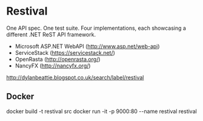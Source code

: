 # Restival
One API spec. One test suite. Four implementations, each showcasing a different .NET ReST API framework.

* Microsoft ASP.NET WebAPI (http://www.asp.net/web-api)
* ServiceStack (https://servicestack.net/)
* OpenRasta (http://openrasta.org/)
* NancyFX (http://nancyfx.org/)

http://dylanbeattie.blogspot.co.uk/search/label/restival

## Docker

docker build -t restival src
docker run -it -p 9000:80 --name restival restival